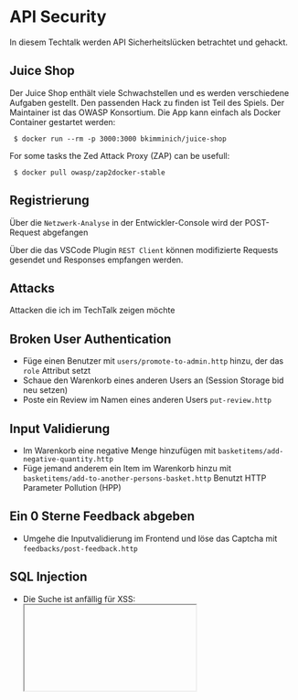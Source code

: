 # API Security
In diesem Techtalk werden API Sicherheitslücken betrachtet und gehackt. 


## Juice Shop 
Der Juice Shop enthält viele Schwachstellen und es werden verschiedene Aufgaben gestellt. Den passenden Hack zu finden ist Teil des Spiels. Der Maintainer ist das OWASP Konsortium.
Die App kann einfach als Docker Container gestartet werden:

     $ docker run --rm -p 3000:3000 bkimminich/juice-shop

For some tasks the Zed Attack Proxy (ZAP) can be usefull:

     $ docker pull owasp/zap2docker-stable


## Registrierung
Über die `Netzwerk-Analyse` in der Entwickler-Console wird der POST-Request abgefangen

Über die das VSCode Plugin `REST Client` können modifizierte Requests gesendet und Responses empfangen werden.

## Attacks
Attacken die ich im TechTalk zeigen möchte

## Broken User Authentication
- Füge einen Benutzer mit  `users/promote-to-admin.http` hinzu, der das `role` Attribut setzt
- Schaue den Warenkorb eines anderen Users an (Session Storage bid neu setzen)
- Poste ein Review im Namen eines anderen Users `put-review.http`

## Input Validierung
- Im Warenkorb eine negative Menge hinzufügen mit `basketitems/add-negative-quantity.http`
- Füge jemand anderem ein Item im Warenkorb hinzu mit `basketitems/add-to-another-persons-basket.http`
  Benutzt HTTP Parameter Pollution (HPP)

## Ein 0 Sterne Feedback abgeben
- Umgehe die Inputvalidierung im Frontend und löse das Captcha mit `feedbacks/post-feedback.http`

## SQL Injection
- Die Suche ist anfällig für XSS:
    <iframe src="javascript:alert(`xss`)">

Die Schwachstelle lässt sich auch für eine SQL-Injection ausnutzen
- Welche Database-Engine verwendet wird, lässt sich mit `query/find-database-engine.http` ermitteln. Es wird ein Fehler provoziert, welcher diese Info preisgibt.

- Zeige mir alle Benutzer und Passwörter an mittels `query/union-sql-injection.http`

## Brute Force
- Setze ein neues Passwort über das Password-Zurücksetzen-Formulars für ein fremdes Konto mit `scripts/brute-force-pass-reset.py`